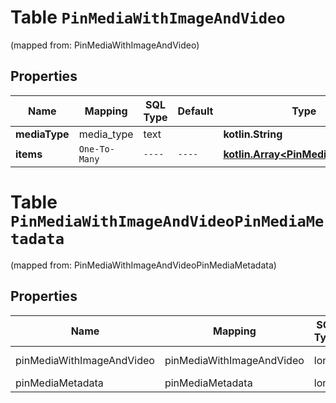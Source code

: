 
# Table `PinMediaWithImageAndVideo`
(mapped from: PinMediaWithImageAndVideo)

## Properties
Name | Mapping | SQL Type | Default | Type | Description | Notes
---- | ------- | -------- | ------- | ---- | ----------- | -----
**mediaType** | media_type | text |  | **kotlin.String** |  |  [optional]
**items** | `One-To-Many` | `----` | `----`  | [**kotlin.Array&lt;PinMediaMetadata&gt;**](PinMediaMetadata.md) |  |  [optional]



# **Table `PinMediaWithImageAndVideoPinMediaMetadata`**
(mapped from: PinMediaWithImageAndVideoPinMediaMetadata)

## Properties
Name | Mapping | SQL Type | Default | Type | Description | Notes
---- | ------- | -------- | ------- | ---- | ----------- | -----
pinMediaWithImageAndVideo | pinMediaWithImageAndVideo | long | | kotlin.Long | Primary Key | *one*
pinMediaMetadata | pinMediaMetadata | long | | kotlin.Long | Foreign Key | *many*



